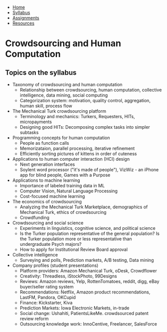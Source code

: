 <ul id="ProjectSubmenu">
    <li><a class="home" href="index.html" title="Home">Home</a></li>
    <li><a class="syllabus" href="syllabus.html" title="Syllabus">Syllabus</a></li>
    <li><a class="assignments" href="assignments.html" title="Assignments">Assignments</a></li>
    <li><a class="resources" href="resources.html" title="Resources">Resources</a></li>
</ul>

<link rel="stylesheet" type="text/css" href="stylesheet.css" />

# Crowdsourcing and Human Computation

## Topics on the syllabus

* Taxonomy of crowdsourcing and human computation
	- Relationship between crowdsourcing, human computation, collective intelligence, data mining, social computing 
	- Categorization system: motivation, quality control, aggregation, human skill, process flow
* The Mechanical Turk crowdsourcing platform
	- Terminology and mechanics: Turkers, Requesters, HITs, micropayments
	- Designing good HITs: Decomposing complex tasks into simpler subtasks
* Programming concepts for human computation 
	- People as function calls
	- Memorizataion, parallel processing, iterative refinement
	- Efficiently sorting pictures of kittens in order of cuteness
* Applications to human computer interaction (HCI) design 
	- Next generation interfaces  
	- Soylent word processor ("it's made of people"), VizWiz - an iPhone app for blind people, Games with a Purpose
* Applications to machine learning
	- Importance of labeled training data in ML
	- Computer Vision, Natural Language Processing
	- Cost-focused machine learning
* The economics of crowdsourcing
	- Analyzing the Mechanical Turk Marketplace, demographics of Mechanical Turk, ethics of crowdsourcing
	- Crowdfunding 
* Crowdsourcing and social science
	- Experiments in linguistics, cognitive science, and political science
	- Is the Turker population representative of the general population? Is the Turker population more or less representative than undergraduate Psych majors?
	- How to apply for Institutional Review Board approval
* Collective intelligence
	- Surveying and polls, Prediction markets, A/B testing, Data mining
* Company profiles (student presentations)
	- Platform providers: Amazon Mechanical Turk, oDesk, Crowdflower
	- Creativity: Threadless, iStockPhoto, 99Designs
	- Reviews: Amazon reviews, Yelp, RottenTomatoes, reddit, digg, eBay buyer/seller rating system
	- Recommendations: Netflix, Amazon product recommendations, LastFM, Pandora, OKCupid
	- Finance: Kickstarter, Kiva
	- Prediction Markets: Iowa Electronic Markets, in-trade
	- Social change: Ushahiti, PatientsLikeMe. crowdsourced patent review reform
	- Outsourcing knowledge work: InnoCentive, Freelancer, SalesForce

